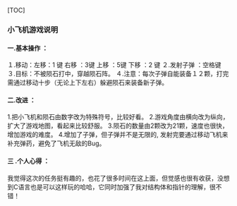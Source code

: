 [TOC]
### 小飞机游戏说明
#### 一.基本操作 ：
 １.移动：左移：1 键
            右移 ：3键
            上移 ：5键
            下移 ：2 键
２.发射子弹 ：空格键
３.目标：不被陨石打中，穿越陨石阵。
４.注意：每次子弹自能装备１２颗，打完需通过移动十步（无论上下左右）躲避陨石来装备新子弹。
#### 二.改进 ：
1.把小飞机和陨石由数字改为特殊符号，比较好看。
2.游戏角度由横向改为纵向，扩大了游戏地图，看起来比较舒服。
3.陨石的数量由2颗改为21颗，速度也很快，增加游戏的难度。
4.增加了子弹，但子弹并不是无限的, 发射完要通过移动飞机来补充弹药，避免了飞机无敌的Bug。

#### 三 .个人心得 ：
我觉得这次的任务挺有趣的，也花了很多时间在这上面，但觉感也很有收获，没想到C语言也是可以这样玩的哈哈，它同时加强了我对结构体和指针的理解，很不错！